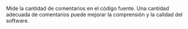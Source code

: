 Mide la cantidad de comentarios en el código fuente. Una cantidad adecuada de comentarios puede mejorar la comprensión y la calidad del software.